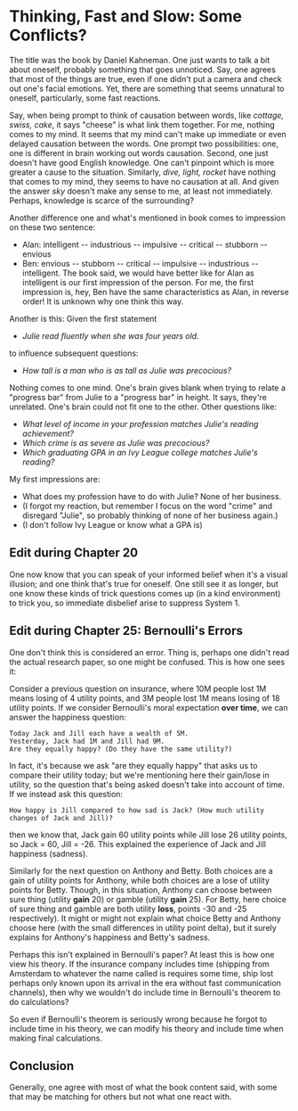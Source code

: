 # Thinking, Fast and Slow: Some Conflicts?

The title was the book by Daniel Kahneman. One just wants to talk a bit about oneself, probably something that goes unnoticed. Say, one agrees that most of the things are true, even if one didn't put a camera and check out one's facial emotions. Yet, there are something that seems unnatural to oneself, particularly, some fast reactions. 

Say, when being prompt to think of causation between words, like _cottage, swiss, cake_, it says "cheese" is what link them together. For me, nothing comes to my mind. It seems that my mind can't make up immediate or even delayed causation between the words. 
One prompt two possibilities: one, one is different in brain working out words causation. Second, one just doesn't have good English knowledge. One can't pinpoint which is more greater a cause to the situation. 
Similarly, _dive, light, rocket_ have nothing that comes to my mind, they seems to have no causation at all. And given the answer _sky_ doesn't make any sense to me, at least not immediately. 
Perhaps, knowledge is scarce of the surrounding? 

Another difference one and what's mentioned in book comes to impression on these two sentence: 
- Alan: intelligent -- industrious -- impulsive -- critical -- stubborn -- envious
- Ben: envious -- stubborn -- critical -- impulsive -- industrious -- intelligent.
The book said, we would have better like for Alan as intelligent is our first impression of the person. For me, the first impression is, hey, Ben have the same characteristics as Alan, in reverse order! It is unknown why one think this way. 

Another is this: Given the first statement
- _Julie read fluently when she was four years old._

to influence subsequent questions: 
- _How tall is a man who is as tall as Julie was precocious?_

Nothing comes to one mind. One's brain gives blank when trying to relate a "progress bar" from Julie to a "progress bar" in height. It says, they're unrelated. 
One's brain could not fit one to the other. 
Other questions like: 
- _What level of income in your profession matches Julie's reading achievement?_
- _Which crime is as severe as Julie was precocious?_
- _Which graduating GPA in an Ivy League college matches Julie's reading?_

My first impressions are: 
- What does my profession have to do with Julie? None of her business. 
- (I forgot my reaction, but remember I focus on the word "crime" and disregard "Julie", so probably thinking of none of her business again.)
- (I don't follow Ivy League or know what a GPA is)

## Edit during Chapter 20
One now know that you can speak of your informed belief when it's a visual illusion; and one think that's true for oneself. One still see it as longer, but one know these kinds of trick questions comes up (in a kind environment) to trick you, so immediate disbelief arise to suppress System 1. 

## Edit during Chapter 25: Bernoulli's Errors
One don't think this is considered an error. Thing is, perhaps one didn't read the actual research paper, so one might be confused. This is how one sees it: 

Consider a previous question on insurance, where 10M people lost 1M means losing of 4 utility points, and 3M people lost 1M means losing of 18 utility points. If we consider Bernoulli's moral expectation **over time**, we can answer the happiness question: 

```
Today Jack and Jill each have a wealth of 5M. 
Yesterday, Jack had 1M and Jill had 9M. 
Are they equally happy? (Do they have the same utility?)
```

In fact, it's because we ask "are they equally happy" that asks us to compare their utility today; but we're mentioning here their gain/lose in utility, so the question that's being asked doesn't take into account of time. If we instead ask this question: 

```
How happy is Jill compared to how sad is Jack? (How much utility changes of Jack and Jill)? 
```

then we know that, Jack gain 60 utility points while Jill lose 26 utility points, so Jack = 60, Jill = -26. This explained the experience of Jack and Jill happiness (sadness). 

Similarly for the next question on Anthony and Betty. Both choices are a gain of utility points for Anthony, while both choices are a lose of utility points for Betty. 
Though, in this situation, Anthony can choose between sure thing (utility **gain** 20) or gamble (utility **gain** 25). For Betty, here choice of sure thing and gamble are both utility **loss**, points -30 and -25 respectively). It might or might not explain what choice Betty and Anthony choose here (with the small differences in utility point delta), but it surely explains for Anthony's happiness and Betty's sadness. 

Perhaps this isn't explained in Bernoulli's paper? At least this is how one view his theory. If the insurance company includes time (shipping from Amsterdam to whatever the name called is requires some time, ship lost perhaps only known upon its arrival in the era without fast communication channels), then why we wouldn't do include time in Bernoulli's theorem to do calculations? 

So even if Bernoulli's theorem is seriously wrong because he forgot to include time in his theory, we can modify his theory and include time when making final calculations. 

## Conclusion
Generally, one agree with most of what the book content said, with some that may be matching for others but not what one react with. 
